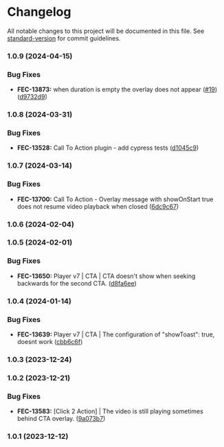# Changelog

All notable changes to this project will be documented in this file. See [standard-version](https://github.com/conventional-changelog/standard-version) for commit guidelines.

### 1.0.9 (2024-04-15)


### Bug Fixes

* **FEC-13873:** when duration is empty the overlay does not appear ([#19](https://github.com/kaltura/playkit-js-call-to-action/issues/19)) ([d9732d9](https://github.com/kaltura/playkit-js-call-to-action/commit/d9732d918538e500c1df5723e611f40aef1b56bc))

### 1.0.8 (2024-03-31)


### Bug Fixes

* **FEC-13528:** Call To Action plugin - add cypress tests ([d1045c9](https://github.com/kaltura/playkit-js-call-to-action/commit/d1045c94ac62dadae21eb606ec4ce079c37738c6))

### 1.0.7 (2024-03-14)


### Bug Fixes

* **FEC-13700:** Call To Action - Overlay message with showOnStart true does not resume video playback when closed ([6dc9c67](https://github.com/kaltura/playkit-js-call-to-action/commit/6dc9c67ecbf3705260fe523a9925ee8c7dd25a3b))

### 1.0.6 (2024-02-04)

### 1.0.5 (2024-02-01)


### Bug Fixes

* **FEC-13650:** Player v7 | CTA | CTA doesn't show when seeking backwards for the second CTA. ([d8fa6ee](https://github.com/kaltura/playkit-js-call-to-action/commit/d8fa6ee3ba5fdf2923b3c1f95ff7ae9498438d43))

### 1.0.4 (2024-01-14)


### Bug Fixes

* **FEC-13639:** Player v7 | CTA | The configuration of "showToast": true, doesnt work ([cbb6c6f](https://github.com/kaltura/playkit-js-call-to-action/commit/cbb6c6f54be1a87de7c68e0241780730f704a6ab))

### 1.0.3 (2023-12-24)

### 1.0.2 (2023-12-21)


### Bug Fixes

* **FEC-13583:** [Click 2 Action] | The video is still playing sometimes behind CTA overlay. ([9a073b7](https://github.com/kaltura/playkit-js-call-to-action/commit/9a073b7d310a5e5ba66eb68fbb5cd5f6894ab3f6))

### 1.0.1 (2023-12-12)

